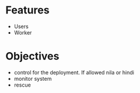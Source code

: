 # Features
- Users
- Worker

# Objectives
- control for the deployment. If allowed  nila or hindi
- monitor system
- rescue